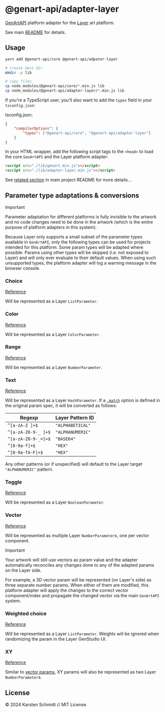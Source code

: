 # @genart-api/adapter-layer

[GenArtAPI](https://github.com/thi-ng/genart-api/) platform adapter for the
[Layer](https://layer.com) art platform.

See main [README](https://github.com/thi-ng/genart-api/blob/main/README.md) for
details.

## Usage

```bash
yarn add @genart-api/core @genart-api/adpater-layer

# create dest dir
mkdir -p lib

# copy files
cp node_modules/@genart-api/core/*.min.js lib
cp node_modules/@genart-api/adapter-layer/*.min.js lib
```

If you're a TypeScript user, you'll also want to add the `types` field in your
`tsconfig.json`:

tsconfig.json:

```json
{
	"compilerOptions": {
		"types": ["@genart-api/core", "@genart-api/adapter-layer"]
	}
}
```

In your HTML wrapper, add the following script tags to the `<head>` to load the
core `GenArtAPI` and the Layer platform adapter:

```html
<script src="./lib/genart.min.js"></script>
<script src="./lib/adapter-layer.min.js"></script>
```

See [related
section](https://github.com/thi-ng/genart-api/blob/main/README.md#use-in-your-own-projects-an-artists-hello-world)
in main project README for more details...

## Parameter type adaptations & conversions

> [!IMPORTANT]
> Parameter adaptation for different platforms is fully invisible to the artwork
> and no code changes need to be done in the artwork (which is the entire
> purpose of platform adapters in this system).

Because Layer only supports a small subset of the parameter types available in
`GenArtAPI`, only the following types can be used for projects intended for this
platform. Some param types will be adapted where possible. Params using other types will
be skipped (i.e. not exposed to Layer) and will only ever evaluate to their
default values. When using such unsupported types, the platform adapter will log
a warning message in the browser console.

### Choice

[Reference](https://github.com/thi-ng/genart-api/blob/main/README.md#choice-parameter)

Will be represented as a Layer `ListParameter`.

### Color

[Reference](https://github.com/thi-ng/genart-api/blob/main/README.md#color-parameter)

Will be represented as a Layer `ColorParameter`.

### Range

[Reference](https://github.com/thi-ng/genart-api/blob/main/README.md#range-parameter)

Will be represented as a Layer `NumberParameter`.

### Text

[Reference](https://github.com/thi-ng/genart-api/blob/main/README.md#text-parameter)

Will be represented as a Layer `HashParameter`. If a
[`.match`](https://docs.thi.ng/genart-api/core/interfaces/TextParam.html#match)
option is defined in the original param spec, it will be converted as follows:

| **Regexp**          | **Layer Pattern ID** |
| ------------------- | -------------------- |
| `^[a-zA-Z ]+$`      | `"ALPHABETICAL"`     |
| `^[a-zA-Z0-9-_ ]+$` | `"ALPHANUMERIC"`     |
| `^[a-zA-Z0-9-_=]+$` | `"BASE64"`           |
| `^[0-9a-f]+$`       | `"HEX"`              |
| `^[0-9a-fA-F]+$`    | `"HEX"`              |

Any other patterns (or if unspecified) will default to the Layer target
`"ALPHANUMERIC"` pattern.

### Toggle

[Reference](https://github.com/thi-ng/genart-api/blob/main/README.md#toggle-parameter)

Will be represented as a Layer `BooleanParameter`.

### Vector

[Reference](https://github.com/thi-ng/genart-api/blob/main/README.md#vector-parameter)

Will be represented as multiple Layer `NumberParameter`s, one per vector
component.

> [!IMPORTANT]
> Your artwork will still use vectors as param value and the adapter
> automatically reconciles any changes done to any of the adapted params on the
> Layer side.

For example, a 3D vector param will be represented (on Layer's side) as three
separate number params. When either of them are modified, this platform adapter
will apply the changes to the correct vector component/index and propagate the
changed vector via the main `GenArtAPI` system.

### Weighted choice

[Reference](https://github.com/thi-ng/genart-api/blob/main/README.md#weighted-choice-parameter)

Will be represented as a Layer `ListParameter`. Weights will be ignored when
randomizing the param in the Layer GenStudio UI.

### XY

[Reference](https://github.com/thi-ng/genart-api/blob/main/README.md#xy-parameter)

Similar to [vector params](#vector), XY params will also be represented as two
Layer `NumberParameter`s.

## License

&copy; 2024 Karsten Schmidt // MIT License
